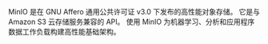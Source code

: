 MinIO 是在 GNU Affero 通用公共许可证 v3.0 下发布的高性能对象存储。 它是与 Amazon S3 云存储服务兼容的 API。 使用 MinIO 为机器学习、分析和应用程序数据工作负载构建高性能基础架构。